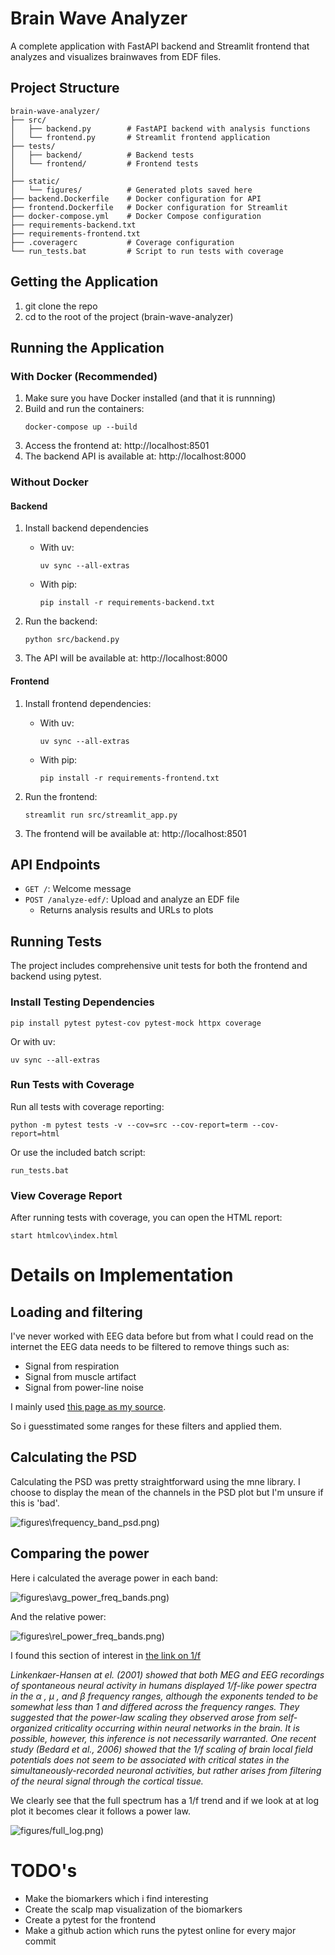 # Brain Wave Analyzer

A complete application with FastAPI backend and Streamlit frontend that analyzes and visualizes brainwaves from EDF files.

## Project Structure

```
brain-wave-analyzer/
├── src/
│   ├── backend.py        # FastAPI backend with analysis functions
│   └── frontend.py       # Streamlit frontend application
├── tests/
│   ├── backend/          # Backend tests
│   └── frontend/         # Frontend tests
│   
├── static/
│   └── figures/          # Generated plots saved here
├── backend.Dockerfile    # Docker configuration for API
├── frontend.Dockerfile   # Docker configuration for Streamlit
├── docker-compose.yml    # Docker Compose configuration
├── requirements-backend.txt
├── requirements-frontend.txt
├── .coveragerc           # Coverage configuration
└── run_tests.bat         # Script to run tests with coverage
```
## Getting the Application
 1. git clone the repo
 2. cd to the root of the project (brain-wave-analyzer)

## Running the Application

### With Docker (Recommended)

1. Make sure you have Docker installed (and that it is runnning)
2. Build and run the containers:
   ```
   docker-compose up --build
   ```
3. Access the frontend at: http://localhost:8501
4. The backend API is available at: http://localhost:8000

### Without Docker

#### Backend

1. Install backend dependencies 
   - With uv:
       ```
      uv sync --all-extras
      ```

   - With pip:
      ```
      pip install -r requirements-backend.txt
      ```
    
2. Run the backend:
   ```
   python src/backend.py
   ```
3. The API will be available at: http://localhost:8000

#### Frontend

1. Install frontend dependencies:
   - With uv:
      ```
      uv sync --all-extras
      ```

   - With pip:
      ```
      pip install -r requirements-frontend.txt
      ```
2. Run the frontend:
   ```
   streamlit run src/streamlit_app.py
   ```
3. The frontend will be available at: http://localhost:8501

## API Endpoints

- `GET /`: Welcome message
- `POST /analyze-edf/`: Upload and analyze an EDF file
  - Returns analysis results and URLs to plots

## Running Tests

The project includes comprehensive unit tests for both the frontend and backend using pytest.

### Install Testing Dependencies

```
pip install pytest pytest-cov pytest-mock httpx coverage
```

Or with uv:

```
uv sync --all-extras
```

### Run Tests with Coverage

Run all tests with coverage reporting:

```
python -m pytest tests -v --cov=src --cov-report=term --cov-report=html
```

Or use the included batch script:

```
run_tests.bat
```

### View Coverage Report

After running tests with coverage, you can open the HTML report:

```
start htmlcov\index.html
```

# Details on Implementation
## Loading and filtering

I've never worked with EEG data before but from what I could read on the internet the EEG data needs to be filtered to remove things such as:
- Signal from respiration 
- Signal from muscle artifact 
- Signal from power-line noise 

I mainly used  [this page as my source](https://neuraldatascience.io/7-eeg/erp_filtering.html).

So i guesstimated some ranges for these filters and applied them. 

## Calculating the PSD

Calculating the PSD was pretty straightforward using the mne library. I choose to display the mean of the channels in the PSD plot but I'm unsure if this is 'bad'.

![figures\frequency_band_psd.png)](figures\frequency_band_psd.png)

## Comparing the power

Here i calculated the average power in each band:

![figures\avg_power_freq_bands.png)](figures\avg_power_freq_bands.png)

And the relative power:

![figures\rel_power_freq_bands.png)](figures\rel_power_freq_bands.png)

I found this section of interest in  [the link on 1/f](http://www.scholarpedia.org/article/1/f_noise)

_Linkenkaer-Hansen at el. (2001) showed that both MEG and EEG recordings of spontaneous neural activity in humans displayed 1/f-like power spectra in the α , μ , and β frequency ranges, although the exponents tended to be somewhat less than 1 and differed across the frequency ranges. They suggested that the power-law scaling they observed arose from self-organized criticality occurring within neural networks in the brain. It is possible, however, this inference is not necessarily warranted. One recent study (Bedard et al., 2006) showed that the 1/f scaling of brain local field potentials does not seem to be associated with critical states in the simultaneously-recorded neuronal activities, but rather arises from filtering of the neural signal through the cortical tissue._

We clearly see that the full spectrum has a 1/f trend and if we look at at log plot it becomes clear it follows a power law.

![figures/full_log.png)](figures/full_log.png)

# TODO's

- Make the biomarkers which i find interesting
- Create the scalp map visualization of the biomarkers
- Create a pytest for the frontend
- Make a github action which runs the pytest online for every major commit